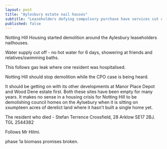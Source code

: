 ```yaml
---
layout: post
title: "Aylesbury estate nail houses"
subtitle: "Leaseholders defying compulsory purchase have services cut off by demolition crew as the homes around them are demolished"
published: false
---
```


Notting Hill Housing started demolition around the Aylesbury leaseholders nailhouses.

Water supply cut off - no hot water for 6 days, showering at friends and relatives/swimming baths.

This follows gas leak where one resident was hospitalised.

Notting Hill should stop demolition while the CPO case is being heard. 

It should be getting on with its other developments at Manor Place Depot and Wood Dene estate first. Both these sites have been empty for many years. It makes no sense in a housing crisis for Notting Hill to be demolishing council homes on the Aylsebury when it is sitting on xxumpteen acres of derelict land where it hasn't built a single home yet.

The resident who died - Stefan Terrence Crossfield, 28 Arklow SE17 2BJ. TGL 2544382

Follows Mr Hilmi.

phase 1a biomass promises broken.

